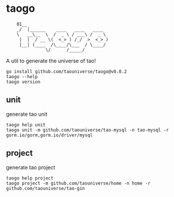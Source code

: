 # taogo

```
    01__
    _/  |______    ____   ____   ____
    \   __\__  \  /  _ \ / ___\ /  _ \
     |  |  / __ \(  <_> ) /_/  >  <_> )
     |__| (____  /\____/\___  / \____/
               \/      /_____/
```

A util to generate the universe of tao!

```shell
go install github.com/taouniverse/taogo@v0.0.2
taogo --help
taogo version
```

## unit

generate tao unit

```shell
taogo help unit
taogo unit -m github.com/taouniverse/tao-mysql -n tao-mysql -r gorm.io/gorm,gorm.io/driver/mysql
```

## project

generate tao project

```shell
taogo help project
taogo project -m github.com/taouniverse/home -n home -r github.com/taouniverse/tao-gin
```

